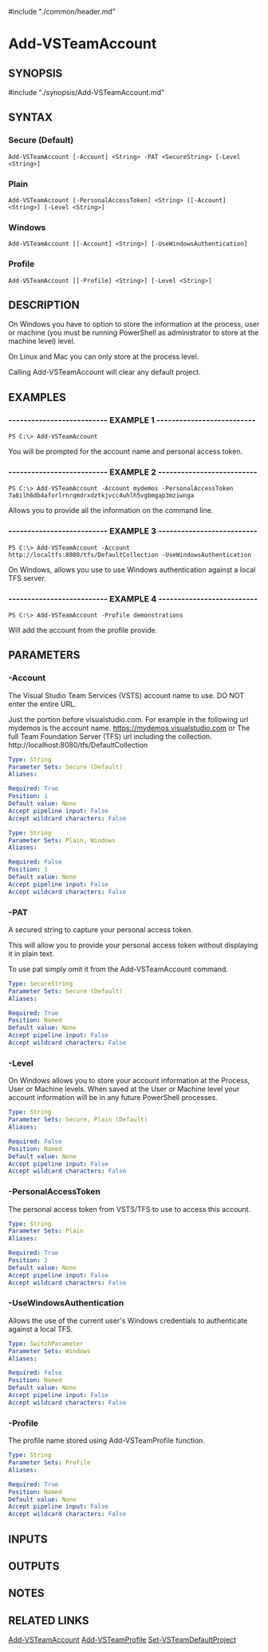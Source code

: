 #include "./common/header.md"

# Add-VSTeamAccount

## SYNOPSIS
#include "./synopsis/Add-VSTeamAccount.md"

## SYNTAX

### Secure (Default)
```
Add-VSTeamAccount [-Account] <String> -PAT <SecureString> [-Level <String>]
```

### Plain
```
Add-VSTeamAccount [-PersonalAccessToken] <String> [[-Account] <String>] [-Level <String>]
```

### Windows
```
Add-VSTeamAccount [[-Account] <String>] [-UseWindowsAuthentication]
```

### Profile
```
Add-VSTeamAccount [[-Profile] <String>] [-Level <String>]
```

## DESCRIPTION
On Windows you have to option to store the information at the process, user
or machine (you must be running PowerShell as administrator to store at the
machine level) level.

On Linux and Mac you can only store at the process level.

Calling Add-VSTeamAccount will clear any default project.

## EXAMPLES

### -------------------------- EXAMPLE 1 --------------------------
```
PS C:\> Add-VSTeamAccount
```

You will be prompted for the account name and personal access token.

### -------------------------- EXAMPLE 2 --------------------------
```
PS C:\> Add-VSTeamAccount -Account mydemos -PersonalAccessToken 7a8ilh6db4aforlrnrqmdrxdztkjvcc4uhlh5vgbmgap3mziwnga
```

Allows you to provide all the information on the command line.

### -------------------------- EXAMPLE 3 --------------------------
```
PS C:\> Add-VSTeamAccount -Account http://localtfs:8080/tfs/DefaultCollection -UseWindowsAuthentication
```

On Windows, allows you use to use Windows authentication against a local TFS server.

### -------------------------- EXAMPLE 4 --------------------------
```
PS C:\> Add-VSTeamAccount -Profile demonstrations
```

Will add the account from the profile provide.

## PARAMETERS

### -Account
The Visual Studio Team Services (VSTS) account name to use.
DO NOT enter the entire URL. 

Just the portion before visualstudio.com. For example in the
following url mydemos is the account name.
https://mydemos.visualstudio.com
or
The full Team Foundation Server (TFS) url including the collection.
http://localhost:8080/tfs/DefaultCollection

```yaml
Type: String
Parameter Sets: Secure (Default)
Aliases: 

Required: True
Position: 1
Default value: None
Accept pipeline input: False
Accept wildcard characters: False
```

```yaml
Type: String
Parameter Sets: Plain, Windows
Aliases: 

Required: False
Position: 1
Default value: None
Accept pipeline input: False
Accept wildcard characters: False
```

### -PAT
A secured string to capture your personal access token. 

This will allow you to provide your personal access token
without displaying it in plain text.

To use pat simply omit it from the Add-VSTeamAccount command.

```yaml
Type: SecureString
Parameter Sets: Secure (Default)
Aliases: 

Required: True
Position: Named
Default value: None
Accept pipeline input: False
Accept wildcard characters: False
```

### -Level
On Windows allows you to store your account information at the Process, User or Machine levels. 
When saved at the User or Machine level your account information will be in any future PowerShell processes.

```yaml
Type: String
Parameter Sets: Secure, Plain (Default)
Aliases: 

Required: False
Position: Named
Default value: None
Accept pipeline input: False
Accept wildcard characters: False
```

### -PersonalAccessToken
The personal access token from VSTS/TFS to use to access this account.

```yaml
Type: String
Parameter Sets: Plain
Aliases: 

Required: True
Position: 2
Default value: None
Accept pipeline input: False
Accept wildcard characters: False
```

### -UseWindowsAuthentication
Allows the use of the current user's Windows credentials to authenticate against a local TFS.

```yaml
Type: SwitchParameter
Parameter Sets: Windows
Aliases: 

Required: False
Position: Named
Default value: None
Accept pipeline input: False
Accept wildcard characters: False
```

### -Profile
The profile name stored using Add-VSTeamProfile function.

```yaml
Type: String
Parameter Sets: Profile
Aliases: 

Required: True
Position: Named
Default value: None
Accept pipeline input: False
Accept wildcard characters: False
```

## INPUTS

## OUTPUTS

## NOTES

## RELATED LINKS

[Add-VSTeamAccount](Add-VSTeamAccount.md)
[Add-VSTeamProfile](Add-VSTeamProfile.md)
[Set-VSTeamDefaultProject](Set-VSTeamDefaultProject.md)